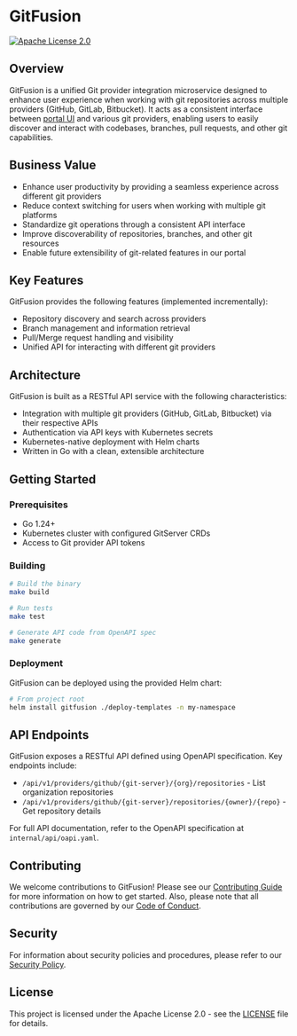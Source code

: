 # GitFusion

[![Apache License 2.0](https://img.shields.io/badge/License-Apache%202.0-blue.svg)](https://opensource.org/licenses/Apache-2.0)

## Overview

GitFusion is a unified Git provider integration microservice designed to enhance user experience when working with git repositories across multiple providers (GitHub, GitLab, Bitbucket). It acts as a consistent interface between [portal UI](https://github.com/epam/edp-headlamp) and various git providers, enabling users to easily discover and interact with codebases, branches, pull requests, and other git capabilities.

## Business Value

- Enhance user productivity by providing a seamless experience across different git providers
- Reduce context switching for users when working with multiple git platforms
- Standardize git operations through a consistent API interface
- Improve discoverability of repositories, branches, and other git resources
- Enable future extensibility of git-related features in our portal

## Key Features

GitFusion provides the following features (implemented incrementally):

- Repository discovery and search across providers
- Branch management and information retrieval
- Pull/Merge request handling and visibility
- Unified API for interacting with different git providers

## Architecture

GitFusion is built as a RESTful API service with the following characteristics:

- Integration with multiple git providers (GitHub, GitLab, Bitbucket) via their respective APIs
- Authentication via API keys with Kubernetes secrets
- Kubernetes-native deployment with Helm charts
- Written in Go with a clean, extensible architecture

## Getting Started

### Prerequisites

- Go 1.24+
- Kubernetes cluster with configured GitServer CRDs
- Access to Git provider API tokens

### Building

```bash
# Build the binary
make build

# Run tests
make test

# Generate API code from OpenAPI spec
make generate
```

### Deployment

GitFusion can be deployed using the provided Helm chart:

```bash
# From project root
helm install gitfusion ./deploy-templates -n my-namespace
```

## API Endpoints

GitFusion exposes a RESTful API defined using OpenAPI specification. Key endpoints include:

- `/api/v1/providers/github/{git-server}/{org}/repositories` - List organization repositories
- `/api/v1/providers/github/{git-server}/repositories/{owner}/{repo}` - Get repository details

For full API documentation, refer to the OpenAPI specification at `internal/api/oapi.yaml`.

## Contributing

We welcome contributions to GitFusion! Please see our [Contributing Guide](CONTRIBUTING.md) for more information on how to get started. Also, please note that all contributions are governed by our [Code of Conduct](CODE_OF_CONDUCT.md).

## Security

For information about security policies and procedures, please refer to our [Security Policy](SECURITY.md).

## License

This project is licensed under the Apache License 2.0 - see the [LICENSE](LICENSE) file for details.
